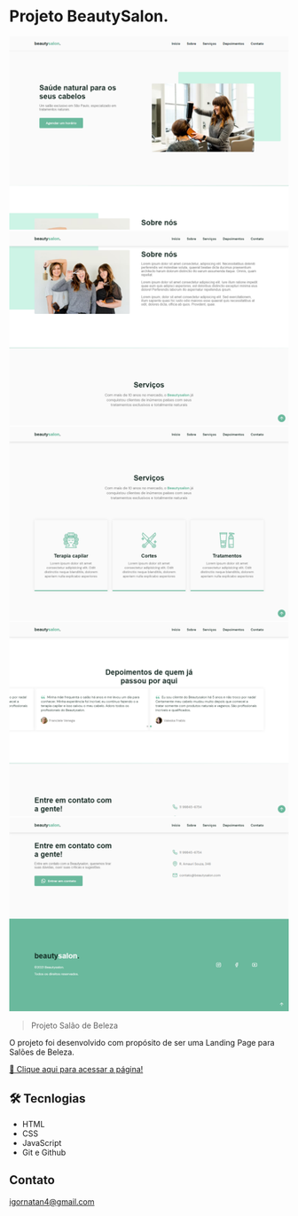 # Projeto BeautySalon.

![preview](/assets/.github/preview_1.png)
![preview](/assets/.github/preview_2.png)
![preview](/assets/.github/preview_3.png)
![preview](/assets/.github/preview_4.png)
![preview](/assets/.github/preview_5.png)

> Projeto Salão de Beleza

O projeto foi desenvolvido com propósito de ser uma Landing Page para Salões de Beleza. 

[🔗 Clique aqui para acessar a página!](https://igornatann.github.io/salaoDeBeleza/)

## 🛠️ Tecnlogias

- HTML
- CSS 
- JavaScript
- Git e Github

## Contato 

igornatan4@gmail.com